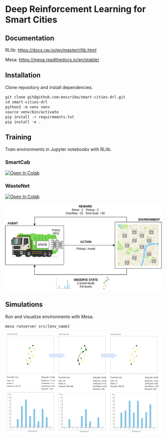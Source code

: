 # Deep Reinforcement Learning for Smart Cities


## Documentation

RLlib: https://docs.ray.io/en/master/rllib.html

Mesa: https://mesa.readthedocs.io/en/stable/


## Installation

Clone repository and install dependencies.

```
git clone git@github.com:eescriba/smart-cities-drl.git
cd smart-cities-drl
python3 -m venv venv
source venv/bin/activate
pip install -r requirements.txt
pip install -e .
```

## Training

Train environments in Jupyter notebooks with RLlib.

### SmartCab
[![Open In Colab](https://colab.research.google.com/assets/colab-badge.svg)](https://colab.research.google.com/github/eescriba/smart-cities-drl/blob/master/notebooks/smartcab.ipynb)
### WasteNet
[![Open In Colab](https://colab.research.google.com/assets/colab-badge.svg)](https://colab.research.google.com/github/eescriba/smart-cities-drl/blob/master/notebooks/wastenet.ipynb)




![smart-cities-drl](assets/wastenet-rl.png)

## Simulations

Run and visualize environments with Mesa.
```
mesa runserver src/[env_name]
```

![smart-cities-drl](assets/wastenet-routes.png)
